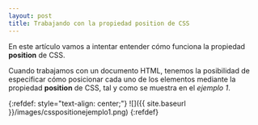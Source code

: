 ```yaml
---
layout: post
title: Trabajando con la propiedad position de CSS
---
```

En este artículo vamos a intentar entender cómo funciona la propiedad __position__ de CSS.

Cuando trabajamos con un documento HTML, tenemos la posibilidad de especificar cómo posicionar cada uno de los elementos mediante la propiedad __position__ de CSS, tal y como se muestra en el _ejemplo 1_.

{:refdef: style="text-align: center;"}
![]({{ site.baseurl }}/images/csspositionejemplo1.png)
{:refdef}
